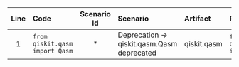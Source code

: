 | Line | Code | Scenario Id | Scenario | Artifact | Refactoring |
| :-: | :- | :-: | :- | :- | :- |
| 1 | `from qiskit.qasm import Qasm` | * | Deprecation -> qiskit.qasm.Qasm deprecated | qiskit.qasm | `from qiskit.qasm2 import Qasm` |